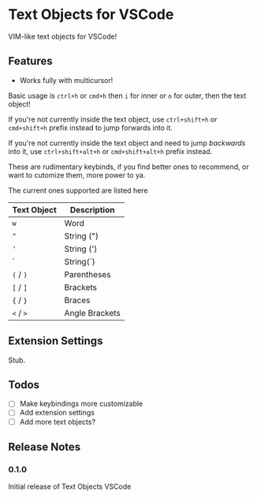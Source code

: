 # Text Objects for VSCode

VIM-like text objects for VSCode!

## Features

-   Works fully with multicursor!

Basic usage is `ctrl+h` or `cmd+h` then `i` for inner or `o` for outer, then the text object!

If you're not currently inside the text object, use `ctrl+shift+h` or `cmd+shift+h` prefix instead to jump forwards into it.

If you're not currently inside the text object and need to jump _backwards_ into it, use `ctrl+shift+alt+h` or `cmd+shift+alt+h` prefix instead.

These are rudimentary keybinds, if you find better ones to recommend, or want to cutomize them, more power to ya.

The current ones supported are listed here

| Text Object | Description    |
| ----------- | -------------- |
| `w`         | Word           |
| `"`         | String (")     |
| `'`         | String (')     |
| \`          | String(\`)     |
| `(` / `)`   | Parentheses    |
| `[` / `]`   | Brackets       |
| `{` / `}`   | Braces         |
| `<` / `>`   | Angle Brackets |

## Extension Settings

Stub.

## Todos

-   [ ] Make keybindings more customizable
-   [ ] Add extension settings
-   [ ] Add more text objects?

## Release Notes

### 0.1.0

Initial release of Text Objects VSCode
